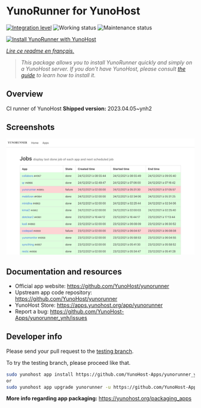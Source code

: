 <!--
N.B.: This README was automatically generated by https://github.com/YunoHost/apps/tree/master/tools/readme_generator
It shall NOT be edited by hand.
-->

# YunoRunner for YunoHost

[![Integration level](https://dash.yunohost.org/integration/yunorunner.svg)](https://dash.yunohost.org/appci/app/yunorunner) ![Working status](https://ci-apps.yunohost.org/ci/badges/yunorunner.status.svg) ![Maintenance status](https://ci-apps.yunohost.org/ci/badges/yunorunner.maintain.svg)

[![Install YunoRunner with YunoHost](https://install-app.yunohost.org/install-with-yunohost.svg)](https://install-app.yunohost.org/?app=yunorunner)

*[Lire ce readme en français.](./README_fr.md)*

> *This package allows you to install YunoRunner quickly and simply on a YunoHost server.
If you don't have YunoHost, please consult [the guide](https://yunohost.org/#/install) to learn how to install it.*

## Overview

CI runner of YunoHost
**Shipped version:** 2023.04.05~ynh2

## Screenshots

![Screenshot of YunoRunner](./doc/screenshots/screenshot.png)

## Documentation and resources

- Official app website: <https://github.com/YunoHost/yunorunner>
- Upstream app code repository: <https://github.com/YunoHost/yunorunner>
- YunoHost Store: <https://apps.yunohost.org/app/yunorunner>
- Report a bug: <https://github.com/YunoHost-Apps/yunorunner_ynh/issues>

## Developer info

Please send your pull request to the [testing branch](https://github.com/YunoHost-Apps/yunorunner_ynh/tree/testing).

To try the testing branch, please proceed like that.

```bash
sudo yunohost app install https://github.com/YunoHost-Apps/yunorunner_ynh/tree/testing --debug
or
sudo yunohost app upgrade yunorunner -u https://github.com/YunoHost-Apps/yunorunner_ynh/tree/testing --debug
```

**More info regarding app packaging:** <https://yunohost.org/packaging_apps>
